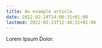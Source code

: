 ```yaml
---
title: An example article.
date: 2022-02-14T14:00:31+01:00
lastmod: 2022-02-23T12:48:31+01:00
---
```


Lorem Ipsum Dolor.
